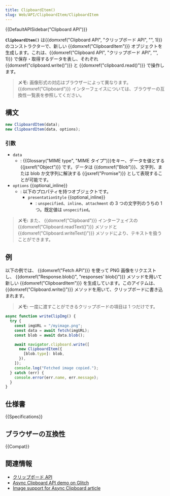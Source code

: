 ```yaml
---
title: ClipboardItem()
slug: Web/API/ClipboardItem/ClipboardItem
---
```


{{DefaultAPISidebar("Clipboard API")}}

**`ClipboardItem()`** は{{domxref("Clipboard API", "クリップボード API", "", 1)}} のコンストラクターで、新しい {{domxref("ClipboardItem")}} オブジェクトを生成します。これは、{{domxref("Clipboard API", "クリップボード API", "", 1)}} で保存・取得するデータを表し、それぞれ {{domxref("clipboard.write()")}} と {{domxref("clipboard.read()")}} で操作します。

> **メモ:** 画像形式の対応はブラウザーによって異なります。 {{domxref("Clipboard")}} インターフェイスについては、ブラウザーの互換性一覧表を参照してください。

## 構文

```js
new ClipboardItem(data);
new ClipboardItem(data, options);
```

### 引数

- `data`
  - : {{Glossary("MIME type", "MIME タイプ")}}をキー、データを値とする {{jsxref("Object")}} です。データは {{domxref("Blob")}}、文字列、または blob か文字列に解決する {{jsxref("Promise")}} として表現することが可能です。
- `options` {{optional_inline}}
  - : 以下のプロパティを持つオブジェクトです。
    - `presentationStyle` {{optional_inline}}
      - : `unspecified`、`inline`、`attachment` の 3 つの文字列のうちの 1 つ。既定値は `unspecified`。

> **メモ:** また、 {{domxref("Clipboard")}} インターフェイスの {{domxref("Clipboard.readText()")}} メソッドと {{domxref("Clipboard.writeText()")}} メソッドにより、テキストを扱うことができます。

## 例

以下の例では、 {{domxref("Fetch API")}} を使って PNG 画像をリクエストし、 {{domxref("Response.blob()", "responses' blob()")}} メソッドを用いて新しい {{domxref("ClipboardItem")}} を生成しています。このアイテムは、 {{domxref("Clipboard.write()")}} メソッドを用いて、クリップボードに書き込まれます。

> **メモ:** 一度に渡すことができるクリップボードの項目は 1 つだけです。

```js
async function writeClipImg() {
  try {
    const imgURL = "/myimage.png";
    const data = await fetch(imgURL);
    const blob = await data.blob();

    await navigator.clipboard.write([
      new ClipboardItem({
        [blob.type]: blob,
      }),
    ]);
    console.log("Fetched image copied.");
  } catch (err) {
    console.error(err.name, err.message);
  }
}
```

## 仕様書

{{Specifications}}

## ブラウザーの互換性

{{Compat}}

## 関連情報

- [クリップボード API](/ja/docs/Web/API/Clipboard_API)
- [Async Clipboard API demo on Glitch](https://async-clipboard-api.glitch.me/)
- [Image support for Async Clipboard article](https://web.dev/async-clipboard/)
